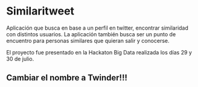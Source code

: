 # Similaritweet
Aplicación que busca en base a un perfil en twitter, encontrar similaridad con distintos usuarios. La aplicación también busca ser un punto de encuentro para personas similares que quieran salir y conocerse.

El proyecto fue presentado en la Hackaton Big Data realizada los días 29 y 30 de julio. 

## Cambiar el nombre a Twinder!!!
